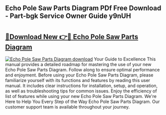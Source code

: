 ## Echo Pole Saw Parts Diagram PDf Free Download - Part-bgk Service Owner Guide y9nUH

# <h2><a href="http://dfttmh.blite.top/?on=Echo+Pole+Saw+Parts+Diagram">🔗Download New 👉🔴 Echo Pole Saw Parts Diagram</a></h2>

[![Echo Pole Saw Parts Diagram download](https://i.imgur.com/lujVjoI.png)](http://dfttmh.blite.top/?on=Echo+Pole+Saw+Parts+Diagram)
Your Guide to Excellence This manual provides a detailed roadmap for mastering the use of your new Echo Pole Saw Parts Diagram. Follow along to ensure optimal performance and enjoyment. Before using your Echo Pole Saw Parts Diagram, please familiarize yourself with its functions and features by reading this user manual. It includes clear instructions for installation, setup, and operation, as well as troubleshooting tips for common issues. Enjoy the efficiency of list of features while using your new Echo Pole Saw Parts Diagram. We're Here to Help You Every Step of the Way Echo Pole Saw Parts Diagram. Our customer support team is available throughout your journey.

